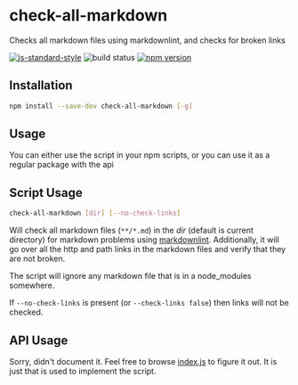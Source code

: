# check-all-markdown

Checks all markdown files using markdownlint, and checks for broken links

[![js-standard-style](https://cdn.rawgit.com/feross/standard/master/badge.svg)](http://standardjs.com)
![build status](https://travis-ci.org/giltayar/check-all-markdown.svg?branch=master)
[![npm version](https://badge.fury.io/js/check-all-markdown.svg)](https://badge.fury.io/js/check-all-markdown)

## Installation

```sh
npm install --save-dev check-all-markdown [-g]
```

## Usage

You can either use the script in your npm scripts, or you can use it as a regular package with the api

## Script Usage

```sh
check-all-markdown [dir] [--no-check-links]
```

Will check all markdown files (`**/*.md`) in the _dir_ (default is current directory) for markdown problems
using [markdownlint](https://github.com/DavidAnson/markdownlint). Additionally, it will go over
all the http and path links in the markdown files and verify that they are not broken.

The script will ignore any markdown file that is in a node_modules somewhere.

If `--no-check-links` is present (or `--check-links false`) then links will not be checked.

## API Usage

Sorry, didn't document it. Feel free to browse [index.js](/index.js) to figure it out. It is just that
is used to implement the script.
